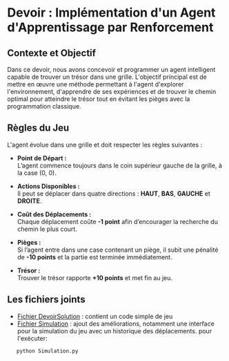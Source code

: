 # Devoir : Implémentation d'un Agent d'Apprentissage par Renforcement

## Contexte et Objectif

Dans ce devoir, nous avons concevoir et programmer un agent intelligent capable de trouver un trésor dans une grille. 
L'objectif principal est de mettre en œuvre une méthode permettant à l'agent d'explorer l'environnement, d'apprendre de ses expériences et de trouver le chemin optimal pour atteindre le trésor tout en évitant les pièges avec la programmation classique.

## Règles du Jeu

L'agent évolue dans une grille et doit respecter les règles suivantes :

- **Point de Départ :**  
  L’agent commence toujours dans le coin supérieur gauche de la grille, à la case (0, 0).

- **Actions Disponibles :**  
  Il peut se déplacer dans quatre directions : **HAUT**, **BAS**, **GAUCHE** et **DROITE**.

- **Coût des Déplacements :**  
  Chaque déplacement coûte **-1 point** afin d’encourager la recherche du chemin le plus court.

- **Pièges :**  
  Si l’agent entre dans une case contenant un piège, il subit une pénalité de **-10 points** et la partie est terminée immédiatement.

- **Trésor :**  
  Trouver le trésor rapporte **+10 points** et met fin au jeu.
## Les fichiers joints
- [Fichier DevoirSolution](DevoirSolution.ipynb) : contient un code simple de jeu
- [Fichier Simulation](Simulation.py) : ajout des améliorations, notamment une interface pour la simulation du jeu avec un historique des déplacements.
pour l'exécuter:
```bash
   python Simulation.py
